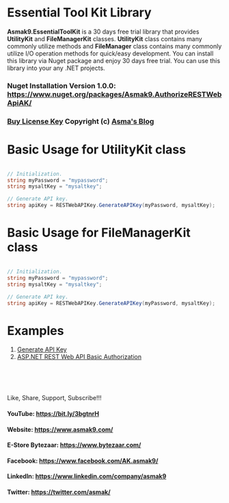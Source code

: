 # Essential Tool Kit Library
**Asmak9.EssentialToolKit** is a 30 days free trial library that provides **UtilityKit** and **FileManagerKit**  classes. **UtilityKit** class contains many commonly utilize methods and **FileManager** class contains many commonly utilize I/O operation methods for quick/easy development. You can install this library via Nuget package and enjoy 30 days free trial. You can use this library into your any .NET projects.

### Nuget Installation Version 1.0.0: https://www.nuget.org/packages/Asmak9.AuthorizeRESTWebApiAK/

### [Buy License Key](https://bit.ly/354pOkv) Copyright (c) [Asma's Blog](https://www.asmak9.com/)

# Basic Usage for UtilityKit class

```C#

// Initialization.
string myPassword = "mypassword";
string mysaltKey = "mysaltkey";

// Generate API key.
string apiKey = RESTWebAPIKey.GenerateAPIKey(myPassword, mysaltKey);

```

# Basic Usage for FileManagerKit class

```C#

// Initialization.
string myPassword = "mypassword";
string mysaltKey = "mysaltkey";

// Generate API key.
string apiKey = RESTWebAPIKey.GenerateAPIKey(myPassword, mysaltKey);

```

# Examples

1. [Generate API Key](https://bit.ly/2KNwcVD)
2. [ASP.NET REST Web API Basic Authorization](https://bit.ly/2pGrHVo)

<br/>
<br/>
<br/>


Like, Share, Support, Subscribe!!!

#### YouTube: https://bit.ly/3bgtnrH 

#### Website: https://www.asmak9.com/

#### E-Store Bytezaar: https://www.bytezaar.com/ 

#### Facebook: https://www.facebook.com/AK.asmak9/

#### LinkedIn: https://www.linkedin.com/company/asmak9 

#### Twitter: https://twitter.com/asmak/
